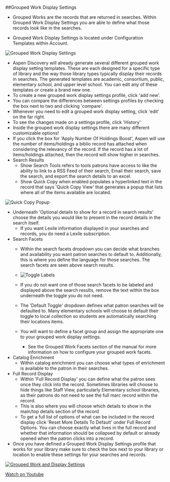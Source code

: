 ##Grouped Work Display Settings

- Grouped Works are the records that are returned in searches. Within Grouped Work Display Settings you are able to define what those records look like in the searches. 

- Grouped Work Display Settings is located under Configuration Templates within Account.

![Grouped Work Display Settings](/manual/images/Grouped-Work-Display.png)

- Aspen Discovery will already generate several different grouped work display setting templates. These are each designed for a specific type of library and the way those library types typically display their records in searches. The generated templates are academic, consortium, public, elementary school, and upper level school. You can edit any of these templates or create a brand new one.
- To create a new grouped work display settings profile, click 'add new'.
- You can compare the differences between settings profiles by checking the box next to two and clicking 'compare'.
- Whenever you need to edit a grouped work display setting, click 'edit' on the far right.
- To see the changes made on a settings profile, click 'History'
- Inside the grouped work display settings there are many different customizable options!
- If you click the box for 'Apply Number Of Holdings Boost', Aspen will use the number of items/holdings a biblio record has attached when considering the relevancy of the record. If the record has a lot of items/holdings attached, then the record will show higher in searches.
- Search Results
  - Show Search Tools refers to tools patrons have access to like the ability to link to a RSS Feed of their search, Email their search, save the search, and export the search details to an excel.
  - Show Quick Copy when enabled populates a hyperlinked text in the record that says 'Quick Copy View' that generates a popup that lists where all of the items available are located.
  
![Quick Copy Popup](/manual/images/Quick-Copy.png)

  - Underneath 'Optional details to show for a record in search results' choose the details you would like to present in the record details in the search itself.
    - If you want Lexile information displayed in your searches and records, you do need a Lexile subscription.
- Search Facets
  - Within the search facets dropdown you can decide what branches and availability you want patron searches to default to. Additionally, this is where you define the language for those searches. The search facets are seen above search results.
  
  - ![Toggle Labels](/manual/images/Toggle-Labels.png)
  
  - If you do not want one of those search facets to be labeled and displayed above the search results, remove the text within the box underneath the toggle you do not need.
  - The 'Default Toggle' dropdown defines what patron searches will be defaulted to. Many elementary schools will choose to default their toggle to local collection so students are automatically searching their locations items. 
  - You will want to define a facet group and assign the appropriate one to your grouped work display settings. 
    - See the Grouped Work Facets section of the manual for more information on how to configure your grouped work facets.
- Catalog Enrichment
  - Within catalog enrichment you can choose what types of enrichment is available to the patron in their searches. 
- Full Record Display
  - Within 'Full Record Display' you can define what the patron sees once they click into the record. Sometimes libraries will choose to hide things like Staff View, particularly Elementary school libraries, as their patrons do not need to see the full marc record within the record.
  - This is also where you will choose which details to show in the main/top details section of the record
  - To get a full list of options of what can be included in the record display click 'Reset More Details To Default' under Full Record Options. You can choose exactly what lives in the full record and whether that information should be collapsed by default or already opened when the patron clicks into a record. 
- Once you have defined a Grouped Work Display Settings profile that works for your library make sure to check the box next to your library or location to enable these settings for your searches and records.


[![Grouped Work and Display Settings](/manual/images/Grouped-Work-and-Display.jpg)](https://youtu.be/waQ_OZ4Pt4g)

[Watch on Youtube](https://youtu.be/waQ_OZ4Pt4g)
